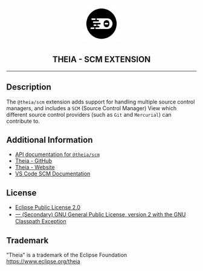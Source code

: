 <div align='center'>

<br />

<img src='https://raw.githubusercontent.com/eclipse-theia/theia/master/logo/theia.svg?sanitize=true' alt='theia-ext-logo' width='100px' />

<h2>THEIA - SCM EXTENSION</h2>

<hr />

</div>

## Description

The `@theia/scm` extension adds support for handling multiple source control managers, and includes a `SCM` (Source Control Manager) View which different source control providers (such as `Git` and `Mercurial`) can contribute to.

## Additional Information

- [API documentation for `@theia/scm`](https://eclipse-theia.github.io/theia/docs/next/modules/scm.html)
- [Theia - GitHub](https://github.com/eclipse-theia/theia)
- [Theia - Website](https://theia-ide.org/)
- [VS Code SCM Documentation](https://code.visualstudio.com/docs/editor/versioncontrol)

## License

- [Eclipse Public License 2.0](http://www.eclipse.org/legal/epl-2.0/)
- [一 (Secondary) GNU General Public License, version 2 with the GNU Classpath Exception](https://projects.eclipse.org/license/secondary-gpl-2.0-cp)

## Trademark
"Theia" is a trademark of the Eclipse Foundation
https://www.eclipse.org/theia
